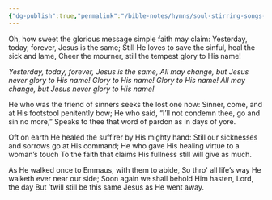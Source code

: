 ```yaml
---
{"dg-publish":true,"permalink":"/bible-notes/hymns/soul-stirring-songs-and-hymns/yesterday-today-forever/","title":"Yesterday, Today, Forever"}
---
```



Oh, how sweet the glorious message simple faith may claim:
Yesterday, today, forever, Jesus is the same;
Still He loves to save the sinful, heal the sick and lame,
Cheer the mourner, still the tempest glory to His name!

*Yesterday, today, forever, Jesus is the same,
All may change, but Jesus never glory to His name!
Glory to His name! Glory to His name!
All may change, but Jesus never glory to His name!*

He who was the friend of sinners seeks the lost one now:
Sinner, come, and at His footstool penitently bow;
He who said, “I’ll not condemn thee, go and sin no more,”
Speaks to thee that word of pardon as in days of yore.

Oft on earth He healed the suff’rer by His mighty hand:
Still our sicknesses and sorrows go at His command;
He who gave His healing virtue to a woman’s touch
To the faith that claims His fullness still will give as much.

As He walked once to Emmaus, with them to abide,
So thro' all life’s way He walketh ever near our side;
Soon again we shall behold Him hasten, Lord, the day
But ’twill still be this same Jesus as He went away.